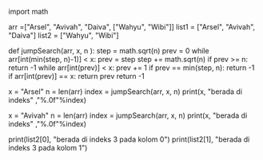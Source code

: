 import math

arr =["Arsel", "Avivah", "Daiva", ["Wahyu", "Wibi"]]
list1 = ["Arsel", "Avivah", "Daiva"]
list2 = ["Wahyu", "Wibi"]

def jumpSearch(arr, x, n ):
    step = math.sqrt(n)
    prev = 0
    while arr[int(min(step, n)-1)] < x:
        prev = step
        step += math.sqrt(n)
        if prev >= n:
            return -1
    while arr[int(prev)] < x:
        prev += 1
        if prev == min(step, n):
            return -1
    if arr[int(prev)] == x:
        return prev
    return -1

x = "Arsel"
n = len(arr)
index = jumpSearch(arr, x, n)
print(x, "berada di indeks" ,"%.0f"%index)

x = "Avivah"
n = len(arr)
index = jumpSearch(arr, x, n)
print(x, "berada di indeks" ,"%.0f"%index)

print(list2[0], "berada di indeks 3 pada kolom 0")
print(list2[1], "berada di indeks 3 pada kolom 1")
